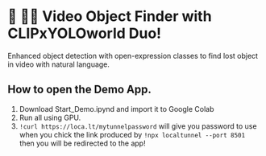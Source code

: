 # 🎥 🕵️‍♂️ Video Object Finder with CLIPxYOLOworld Duo!

Enhanced object detection with open-expression classes to find lost object in video with natural language.

## How to open the Demo App.

1. Download Start_Demo.ipynd and import it to Google Colab
2. Run all using GPU.
3. ```!curl https://loca.lt/mytunnelpassword```
will give you password to use when you chick the link produced by ```!npx localtunnel --port 8501``` then you will be redirected to the app!

